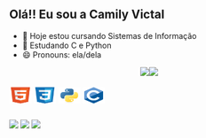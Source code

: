 ## Olá!! Eu sou a Camily Victal

- 🔭 Hoje estou cursando Sistemas de Informação
- 🌱 Estudando C e Python
- 😄 Pronouns: ela/dela

<div align="center" style="display: flex; justify-content: center; align-items: center;">
  <a href="https://github.com/cavicf">
    <img height="180em" src="https://github-readme-stats.vercel.app/api?username=cavicf&show_icons=true&theme=dracula&include_all_commits=true&count_private=true"/>
  </a>
  <a href="https://github.com/cavicf">
    <img height="180em" src="https://github-readme-stats.vercel.app/api/top-langs/?username=cavicf&layout=compact&langs_count=7&theme=dracula"/>
  </a>
</div>

<div style="display: inline_block"><br>
  <img align="center" alt="Rafa-Js" height="30" width="40" src="https://raw.githubusercontent.com/devicons/devicon/master/icons/html5/html5-original.svg">
  <img align="center" alt="Rafa-CSS" height="30" width="40" src="https://raw.githubusercontent.com/devicons/devicon/master/icons/css3/css3-original.svg">
  <img align="center" alt="Rafa-Python" height="30" width="40" src="https://raw.githubusercontent.com/devicons/devicon/master/icons/python/python-original.svg">
  <img align="center" alt="Rafa-Csharp" height="30" width="40" src="https://raw.githubusercontent.com/devicons/devicon/master/icons/c/c-original.svg">
</div>

##

<div> 
  <a href="https://instagram.com/camilyvictalf" target="_blank"><img src="https://img.shields.io/badge/-Instagram-%23E4405F?style=for-the-badge&logo=instagram&logoColor=white" target="_blank"></a>
  <a href="mailto:cavicfina@gmail.com"><img src="https://img.shields.io/badge/Gmail-D14836?style=for-the-badge&logo=gmail&logoColor=white"></a>
  <a href="https://twitter/camyfinamor" target="_blank"><img src="https://img.shields.io/badge/Twitter-1DA1F2?style=for-the-badge&logo=twitter&logoColor=white"></a>
</div>
